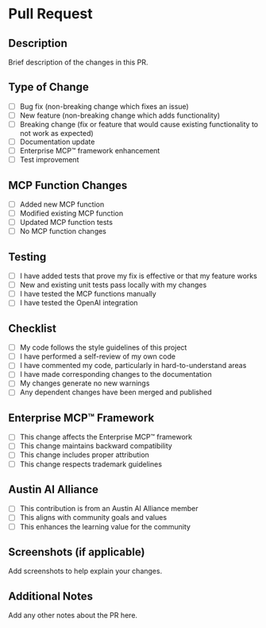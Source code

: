 # Pull Request

## Description
Brief description of the changes in this PR.

## Type of Change
- [ ] Bug fix (non-breaking change which fixes an issue)
- [ ] New feature (non-breaking change which adds functionality)
- [ ] Breaking change (fix or feature that would cause existing functionality to not work as expected)
- [ ] Documentation update
- [ ] Enterprise MCP™ framework enhancement
- [ ] Test improvement

## MCP Function Changes
- [ ] Added new MCP function
- [ ] Modified existing MCP function
- [ ] Updated MCP function tests
- [ ] No MCP function changes

## Testing
- [ ] I have added tests that prove my fix is effective or that my feature works
- [ ] New and existing unit tests pass locally with my changes
- [ ] I have tested the MCP functions manually
- [ ] I have tested the OpenAI integration

## Checklist
- [ ] My code follows the style guidelines of this project
- [ ] I have performed a self-review of my own code
- [ ] I have commented my code, particularly in hard-to-understand areas
- [ ] I have made corresponding changes to the documentation
- [ ] My changes generate no new warnings
- [ ] Any dependent changes have been merged and published

## Enterprise MCP™ Framework
- [ ] This change affects the Enterprise MCP™ framework
- [ ] This change maintains backward compatibility
- [ ] This change includes proper attribution
- [ ] This change respects trademark guidelines

## Austin AI Alliance
- [ ] This contribution is from an Austin AI Alliance member
- [ ] This aligns with community goals and values
- [ ] This enhances the learning value for the community

## Screenshots (if applicable)
Add screenshots to help explain your changes.

## Additional Notes
Add any other notes about the PR here.
